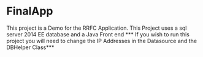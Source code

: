 # FinalApp
This project is a Demo for the RRFC Application.
This Project uses a sql server 2014 EE database and a Java Front end
*** If you wish to run this project you will need to change the IP Addresses in the Datasource and the DBHelper Class***
